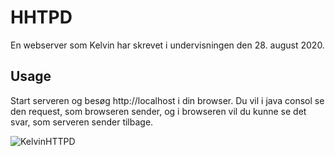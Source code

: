 # HHTPD

En webserver som Kelvin har skrevet i undervisningen den 28. august 2020. 

## Usage
Start serveren og besøg http://localhost i din browser. Du vil i java consol se den request, som browseren sender, og i browseren vil du kunne se det svar, som serveren sender tilbage. 

![KelvinHTTPD](https://i.imgflip.com/4d18kv.jpg)
